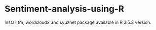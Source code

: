 # Sentiment-analysis-using-R

Install tm, wordcloud2 and syuzhet package available in R 3.5.3 version.
